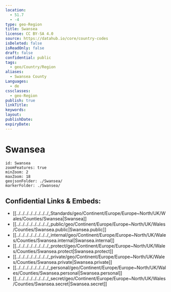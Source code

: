 ```yaml
---
location:
  - 51.7
  - -4
type: geo-Region
title: Swansea
license: CC BY-SA 4.0
source: https://datahub.io/core/country-codes
isDeleted: false
isReadOnly: false
draft: false
confidential: public
tags:
  - geo/Country/Region
aliases:
  - Swansea County
Languages:
  - de
cssclasses:
  - geo-Region
publish: true
linkTitle: 
keywords: 
layout: 
publishDate: 
expiryDate:
---
```


# Swansea

```leaflet
id: Swansea
zoomFeatures: true 
minZoom: 2 
maxZoom: 18
geojsonFolder: ./Swansea/
markerFolder: ./Swansea/
```


## Confidential Links & Embeds: 
- [[../../../../../../../../_Standards/geo/Continent/Europe/Europe~North/UK/Wales/Counties/Swansea|Swansea]] 
- [[../../../../../../../../_public/geo/Continent/Europe/Europe~North/UK/Wales/Counties/Swansea.public|Swansea.public]] 
- [[../../../../../../../../_internal/geo/Continent/Europe/Europe~North/UK/Wales/Counties/Swansea.internal|Swansea.internal]] 
- [[../../../../../../../../_protect/geo/Continent/Europe/Europe~North/UK/Wales/Counties/Swansea.protect|Swansea.protect]] 
- [[../../../../../../../../_private/geo/Continent/Europe/Europe~North/UK/Wales/Counties/Swansea.private|Swansea.private]] 
- [[../../../../../../../../_personal/geo/Continent/Europe/Europe~North/UK/Wales/Counties/Swansea.personal|Swansea.personal]] 
- [[../../../../../../../../_secret/geo/Continent/Europe/Europe~North/UK/Wales/Counties/Swansea.secret|Swansea.secret]] 

